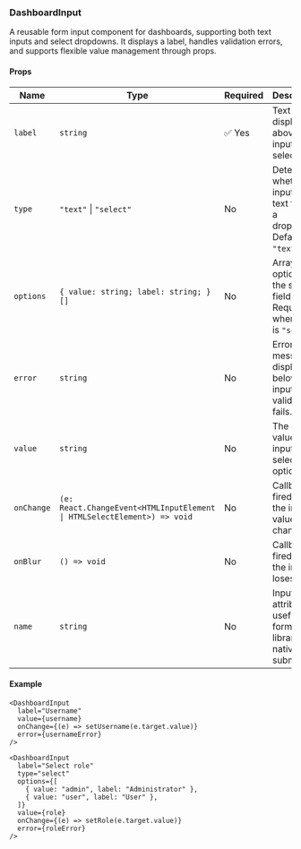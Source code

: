 ### DashboardInput

A reusable form input component for dashboards, supporting both text inputs and select dropdowns. It displays a label, handles validation errors, and supports flexible value management through props.

#### Props

| Name       | Type                                                                 | Required | Description                                                                 |
|------------|----------------------------------------------------------------------|----------|-----------------------------------------------------------------------------|
| `label`    | `string`                                                             | ✅ Yes   | Text label displayed above the input or select field.                      |
| `type`     | `"text"` \| `"select"`                                               | No       | Determines whether the input is a text field or a dropdown. Defaults to `"text"`. |
| `options`  | `{ value: string; label: string; }[]`                                | No       | Array of options for the select field. Required when `type` is `"select"`. |
| `error`    | `string`                                                             | No       | Error message displayed below the input when validation fails.             |
| `value`    | `string`                                                             | No       | The current value of the input or selected option.                         |
| `onChange` | `(e: React.ChangeEvent<HTMLInputElement \| HTMLSelectElement>) => void` | No       | Callback fired when the input value changes.                              |
| `onBlur`   | `() => void`                                                         | No       | Callback fired when the input loses focus.                                |
| `name`     | `string`                                                             | No       | Input name attribute, useful for form libraries or native form submission. |

#### Example

```tsx
<DashboardInput
  label="Username"
  value={username}
  onChange={(e) => setUsername(e.target.value)}
  error={usernameError}
/>

<DashboardInput
  label="Select role"
  type="select"
  options={[
    { value: "admin", label: "Administrator" },
    { value: "user", label: "User" },
  ]}
  value={role}
  onChange={(e) => setRole(e.target.value)}
  error={roleError}
/>
